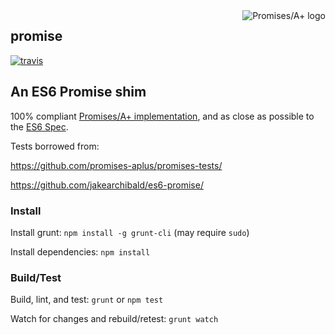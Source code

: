 <a href="http://promises-aplus.github.com/promises-spec">
    <img src="http://promises-aplus.github.com/promises-spec/assets/logo-small.png"
         align="right" alt="Promises/A+ logo" />
</a>

promise
-------------

[![travis](https://api.travis-ci.org/kevincennis/promise.png)](https://travis-ci.org/kevincennis/promise)

## An ES6 Promise shim

100% compliant [Promises/A+ implementation](https://github.com/promises-aplus/promises-spec),
and as close as possible to the [ES6 Spec](http://people.mozilla.org/~jorendorff/es6-draft.html#sec-promise-objects).

Tests borrowed from:

https://github.com/promises-aplus/promises-tests/

https://github.com/jakearchibald/es6-promise/

### Install

Install grunt: `npm install -g grunt-cli` (may require `sudo`)

Install dependencies: `npm install`

### Build/Test

Build, lint, and test: `grunt` or `npm test`

Watch for changes and rebuild/retest: `grunt watch`

